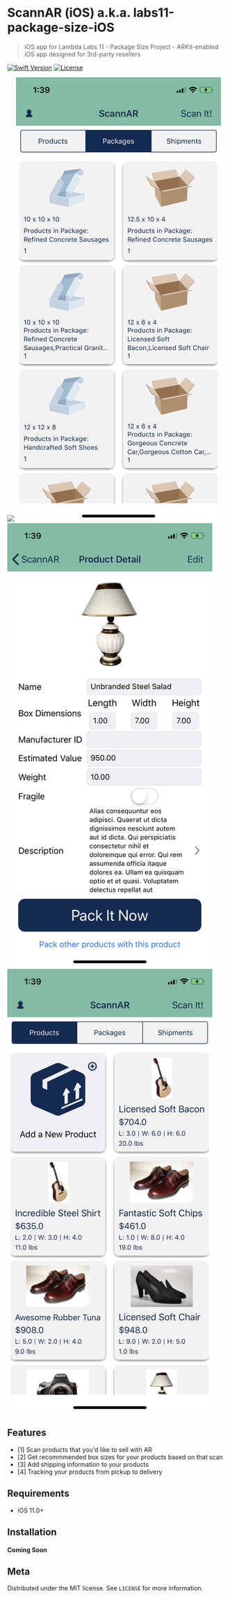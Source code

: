 # ScannAR (iOS) a.k.a. labs11-package-size-iOS 
> iOS app for Lambda Labs 11 - Package Size Project - ARKit-enabled iOS app designed for 3rd-party resellers

[![Swift Version][swift-image]][swift-url]
[![License][license-image]][license-url]

![](ScannAR/READMEPhotos/IMG_01.png)
![](ScannAR/READMEPhotos/IMG_02.png)
![](ScannAR/READMEPhotos/IMG_03.png)
![](ScannAR/READMEPhotos/IMG_04.png)

## Features

- [1] Scan products that you'd like to sell with AR
- [2] Get recommmended box sizes for your products based on that scan
- [3] Add shipping information to your products
- [4] Tracking your products from pickup to delivery

## Requirements

- iOS 11.0+

## Installation

#### Coming Soon


## Meta

Distributed under the MIT license. See ``LICENSE`` for more information.

[swift-image]:https://img.shields.io/badge/swift-5.0-orange.svg
[swift-url]: https://swift.org/
[license-image]: https://img.shields.io/badge/License-MIT-blue.svg
[license-url]: LICENSE
